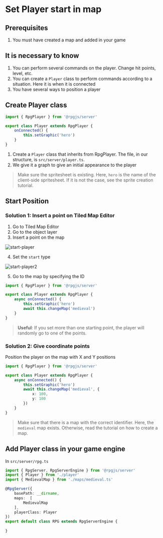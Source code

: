 # Set Player start in map

## Prerequisites

1. You must have created a map and added in your game

## It is necessary to know

1. You can perform several commands on the player. Change hit points, level, etc.
2. You can create a `Player` class to perform commands according to a situation. Here it is when it is connected
3. You have several ways to position a player

## Create Player class

```ts
import { RpgPlayer } from '@rpgjs/server'

export class Player extends RpgPlayer {
    onConnected() {
        this.setGraphic('hero')
    }
}
```

1. Create a `Player` class that inherits from RpgPlayer. The file, in our structure, is `src/server/player.ts`.
2. We give it a graph to give an initial appearance to the player

> Make sure the spritesheet is existing. Here, `hero` is the name of the client-side spritesheet. If it is not the case, see the sprite creation tutorial.

## Start Position 

### Solution 1: Insert a point on Tiled Map Editor

1. Go to Tiled Map Editor
2. Go to the object layer
3. Insert a point on the map

![start-player](/assets/start-player.png)

4. Set the `start` type

![start-player2](/assets/start-player2.png)

5. Go to the map by specifying the ID

```ts
import { RpgPlayer } from '@rpgjs/server'

export class Player extends RpgPlayer {
    async onConnected() {
        this.setGraphic('hero')
        await this.changeMap('medieval')
    }
}
```

> **Useful**: If you set more than one starting point, the player will randomly go to one of the points.

### Solution 2: Give coordinate points

Position the player on the map with X and Y positions

```ts
import { RpgPlayer } from '@rpgjs/server'

export class Player extends RpgPlayer {
    async onConnected() {
        this.setGraphic('hero')
        await this.changeMap('medieval', {
            x: 100,
            y: 100
        })
    }
}
```

> Make sure that there is a map with the correct identifier. Here, the `medieval` map exists. Otherwise, read the tutorial on how to create a map.

## Add Player class in your game engine

In `src/server/rpg.ts`

```ts
import { RpgServer, RpgServerEngine } from '@rpgjs/server'
import { Player } from './player'
import { MedievalMap } from './maps/medieval.ts'

@RpgServer({
    basePath: __dirname,
    maps:  [
        MedievalMap
    ],
    playerClass: Player
})
export default class RPG extends RpgServerEngine {
    
}
```